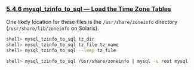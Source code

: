 ### [5.4.6 mysql_tzinfo_to_sql — Load the Time Zone Tables](http://dev.mysql.com/doc/refman/5.7/en/mysql-tzinfo-to-sql.html)

One likely location for these files is the `/usr/share/zoneinfo` directory (`/usr/share/lib/zoneinfo` on Solaris).

~~~bash
shell> mysql_tzinfo_to_sql tz_dir
shell> mysql_tzinfo_to_sql tz_file tz_name
shell> mysql_tzinfo_to_sql --leap tz_file
~~~

~~~bash
shell> mysql_tzinfo_to_sql /usr/share/zoneinfo | mysql -u root mysql
~~~